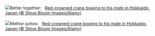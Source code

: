 ![](https://www.bing.com/th?id=OHR.BowingCrane_EN-GB2663827319_UHD.jpg&w=1000)Better together:&nbsp;&ensp;[Red-crowned crane bowing to his mate in Hokkaido, Japan (© Steve Bloom Images/Alamy)](https://www.bing.com/th?id=OHR.BowingCrane_EN-GB2663827319_UHD.jpg)
<br><br/>
![](https://www.bing.com/th?id=OHR.BowingCrane_PT-BR4236124881_UHD.jpg&w=1000)Melhor juntos:&nbsp;&ensp;[Red-crowned crane bowing to his mate in Hokkaido, Japan (© Steve Bloom Images/Alamy)](https://www.bing.com/th?id=OHR.BowingCrane_PT-BR4236124881_UHD.jpg)
<br><br/>
